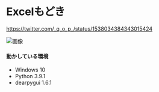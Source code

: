 # Excelもどき

 <https://twitter.com/_q_o_p_/status/1538034384343015424>

![画像](https://i.imgur.com/bW5UPdb.png)


#### 動かしている環境
- Windows 10
- Python 3.9.1
- dearpygui 1.6.1
